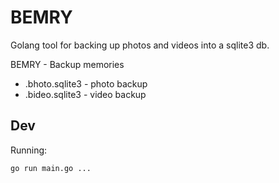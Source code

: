 # BEMRY
Golang tool for backing up photos and videos into a sqlite3 db.

BEMRY - Backup memories
  - .bhoto.sqlite3 - photo backup
  - .bideo.sqlite3 - video backup

## Dev
Running:
```
go run main.go ...
```
